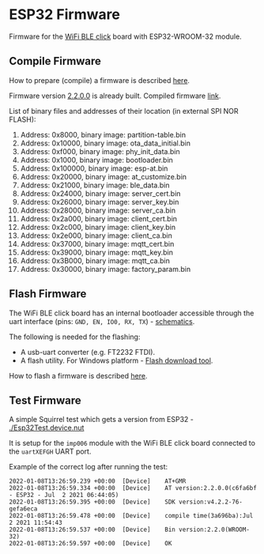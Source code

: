 # ESP32 Firmware #

Firmware for the [WiFi BLE click](https://www.mikroe.com/wifi-ble-click) board with ESP32-WROOM-32 module.

## Compile Firmware ##

How to prepare (compile) a firmware is described [here](https://docs.espressif.com/projects/esp-at/en/latest/Compile_and_Develop/).

Firmware version [2.2.0.0](https://github.com/espressif/esp-at/releases/tag/v2.2.0.0_esp32) is already built.
Compiled firmware [link](https://github.com/espressif/esp-at/files/6767464/ESP32-WROOM_AT_V2.2.0.0.zip).

List of binary files and addresses of their location (in external SPI NOR FLASH):
1) Address: 0x8000, binary image: partition-table.bin 
2) Address: 0x10000, binary image: ota_data_initial.bin 
3) Address: 0xf000, binary image: phy_init_data.bin 
4) Address: 0x1000, binary image: bootloader.bin 
5) Address: 0x100000, binary image: esp-at.bin 
6) Address: 0x20000, binary image: at_customize.bin 
7) Address: 0x21000, binary image: ble_data.bin 
8) Address: 0x24000, binary image: server_cert.bin 
9) Address: 0x26000, binary image: server_key.bin 
10) Address: 0x28000, binary image: server_ca.bin 
11) Address: 0x2a000, binary image: client_cert.bin 
12) Address: 0x2c000, binary image: client_key.bin 
13) Address: 0x2e000, binary image: client_ca.bin 
14) Address: 0x37000, binary image: mqtt_cert.bin 
15) Address: 0x39000, binary image: mqtt_key.bin 
16) Address: 0x3B000, binary image: mqtt_ca.bin 
17) Address: 0x30000, binary image: factory_param.bin

## Flash Firmware ##

The WiFi BLE click board has an internal bootloader accessible through the uart interface (pins: `GND, EN, IO0, RX, TX`) - [schematics](https://download.mikroe.com/documents/add-on-boards/click/wifi-ble/wifi-ble-click-schematic-v102.pdf).

The following is needed for the flashing:
- A usb-uart converter (e.g. FT2232 FTDI).
- A flash utility. For Windows platform - [Flash download tool](https://www.espressif.com/sites/default/files/tools/flash_download_tool_3.9.2.zip).

How to flash a firmware is described [here](https://docs.espressif.com/projects/esp-at/en/latest/Get_Started/Downloading_guide.html).

## Test Firmware ##

A simple Squirrel test which gets a version from ESP32 - [./Esp32Test.device.nut](./Esp32Test.device.nut)

It is setup for the `imp006` module with the WiFi BLE click board connected to the `uartXEFGH` UART port.

Example of the correct log after running the test:
```
2022-01-08T13:26:59.239 +00:00	[Device]	AT+GMR
2022-01-08T13:26:59.334 +00:00	[Device]	AT version:2.2.0.0(c6fa6bf - ESP32 - Jul  2 2021 06:44:05)
2022-01-08T13:26:59.395 +00:00	[Device]	SDK version:v4.2.2-76-gefa6eca
2022-01-08T13:26:59.478 +00:00	[Device]	compile time(3a696ba):Jul  2 2021 11:54:43
2022-01-08T13:26:59.537 +00:00	[Device]	Bin version:2.2.0(WROOM-32)
2022-01-08T13:26:59.597 +00:00	[Device]	OK
```
